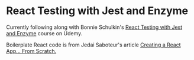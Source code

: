 # React Testing with Jest and Enzyme

Currently following along with Bonnie Schulkin's [React Testing with Jest and Enzyme](https://www.udemy.com/react-testing-with-jest-and-enzyme/) course on Udemy.

Boilerplate React code is from Jedai Saboteur's article [Creating a React App... From Scratch.](https://blog.usejournal.com/creating-a-react-app-from-scratch-f3c693b84658)